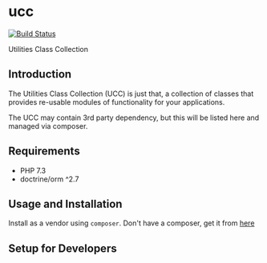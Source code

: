 # ucc

[![Build Status](https://travis-ci.org/electivegroup/ucc.svg?branch=master)](https://travis-ci.org/electivegroup/ucc)

Utilities Class Collection

## Introduction

The Utilities Class Collection (UCC) is just that, a collection of classes that provides re-usable modules of functionality for your applications.

The UCC may contain 3rd party dependency, but this will be listed here and managed via composer.

## Requirements
* PHP 7.3
* doctrine/orm ^2.7

## Usage and Installation

Install as a vendor using `composer`. Don't have a composer, get it from [here](https://getcomposer.org/)

## Setup for Developers
